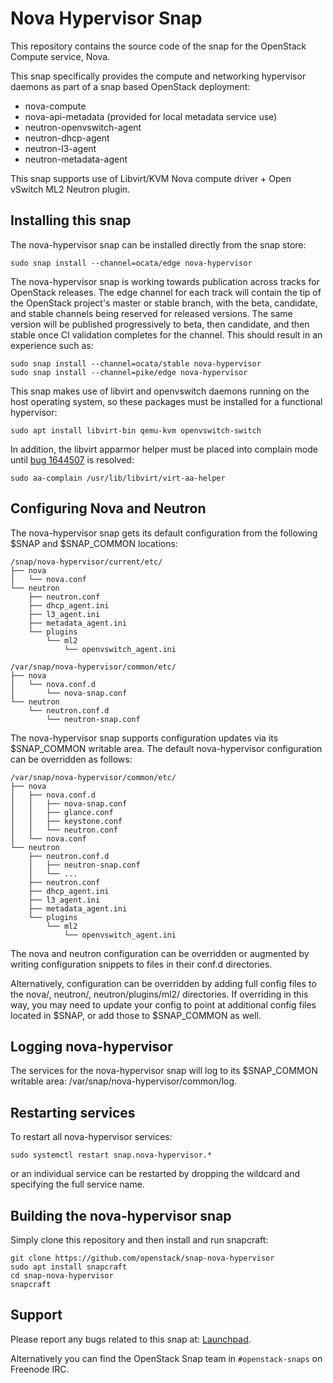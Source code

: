 # Nova Hypervisor Snap

This repository contains the source code of the snap for the OpenStack Compute
service, Nova.

This snap specifically provides the compute and networking hypervisor daemons
as part of a snap based OpenStack deployment:

 - nova-compute
 - nova-api-metadata (provided for local metadata service use)
 - neutron-openvswitch-agent
 - neutron-dhcp-agent
 - neutron-l3-agent
 - neutron-metadata-agent

This snap supports use of Libvirt/KVM Nova compute driver + Open vSwitch ML2
Neutron plugin.

## Installing this snap

The nova-hypervisor snap can be installed directly from the snap store:

    sudo snap install --channel=ocata/edge nova-hypervisor

The nova-hypervisor snap is working towards publication across tracks for
OpenStack releases. The edge channel for each track will contain the tip
of the OpenStack project's master or stable branch, with the beta, candidate,
and stable channels being reserved for released versions. The same version
will be published progressively to beta, then candidate, and then stable once
CI validation completes for the channel. This should result in an experience
such as:

    sudo snap install --channel=ocata/stable nova-hypervisor
    sudo snap install --channel=pike/edge nova-hypervisor

This snap makes use of libvirt and openvswitch daemons running on the host
operating system, so these packages must be installed for a functional
hypervisor:

    sudo apt install libvirt-bin qemu-kvm openvswitch-switch

In addition, the libvirt apparmor helper must be placed into complain mode
until [bug 1644507](https://bugs.launchpad.net/ubuntu/+source/libvirt/+bug/1644507)
is resolved:

    sudo aa-complain /usr/lib/libvirt/virt-aa-helper

## Configuring Nova and Neutron

The nova-hypervisor snap gets its default configuration from the following $SNAP
and $SNAP_COMMON locations:

    /snap/nova-hypervisor/current/etc/
    ├── nova
    │   └── nova.conf
    └── neutron
        ├── neutron.conf
        ├── dhcp_agent.ini
        ├── l3_agent.ini
        ├── metadata_agent.ini
        └── plugins
            └── ml2
                └── openvswitch_agent.ini

    /var/snap/nova-hypervisor/common/etc/
    ├── nova
    │   └── nova.conf.d
    │       └── nova-snap.conf
    └── neutron
        └── neutron.conf.d
            └── neutron-snap.conf

The nova-hypervisor snap supports configuration updates via its $SNAP_COMMON
writable area. The default nova-hypervisor configuration can be overridden as
follows:

    /var/snap/nova-hypervisor/common/etc/
    ├── nova
    │   ├── nova.conf.d
    │   │   ├── nova-snap.conf
    │   │   ├── glance.conf
    │   │   ├── keystone.conf
    │   │   └── neutron.conf
    │   └── nova.conf
    └── neutron
        ├── neutron.conf.d
        │   ├── neutron-snap.conf
        │   └── ...
        ├── neutron.conf
        ├── dhcp_agent.ini
        ├── l3_agent.ini
        ├── metadata_agent.ini
        └── plugins
            └── ml2
                └── openvswitch_agent.ini

The nova and neutron configuration can be overridden or augmented by writing
configuration snippets to files in their conf.d directories.

Alternatively, configuration can be overridden by adding full config files
to the nova/, neutron/, neutron/plugins/ml2/ directories. If overriding in
this way, you may need to update your config to point at additional config
files located in $SNAP, or add those to $SNAP_COMMON as well.

## Logging nova-hypervisor

The services for the nova-hypervisor snap will log to its $SNAP_COMMON writable area:
/var/snap/nova-hypervisor/common/log.

## Restarting services

To restart all nova-hypervisor services:

    sudo systemctl restart snap.nova-hypervisor.*

or an individual service can be restarted by dropping the wildcard and
specifying the full service name.

## Building the nova-hypervisor snap

Simply clone this repository and then install and run snapcraft:

    git clone https://github.com/openstack/snap-nova-hypervisor
    sudo apt install snapcraft
    cd snap-nova-hypervisor
    snapcraft

## Support

Please report any bugs related to this snap at:
[Launchpad](https://bugs.launchpad.net/snap-nova-hypervisor/+filebug).

Alternatively you can find the OpenStack Snap team in `#openstack-snaps` on
Freenode IRC.
